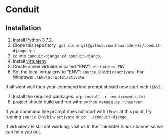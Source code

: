 # Conduit

## Installation

1. Install [Python 3.7.2](https://www.python.org/downloads/release/python-372/).
2. Clone this repository: `git clone git@github.com:howardderekl/conduit-django.git`.
3. `cd` into `conduit-django`: `cd conduit-django`.
4. Install [virtualenv](https://packaging.python.org/guides/installing-using-pip-and-virtualenv/#installing-virtualenv).
5. Create a new virtualenv called "ENV": `virtualenv ENV`.
6. Set the local virtualenv to "ENV": `source ENV/bin/activate`.
For Windows: `.\ENV\Scripts\activate`.

If all went well then your command line prompt should now start with `(ENV)`.

7. Install the required packages: `pip install -r requirements.txt`
8. project should build and run with: `python manage.py runserver`

If your command line prompt does not start with `(Env)` at this point, try running `source ENV/bin/activate` or `cd ../conduit-django`. 

If virtualenv is still not working, visit us in the Thinkster Slack channel so we can help you out.
